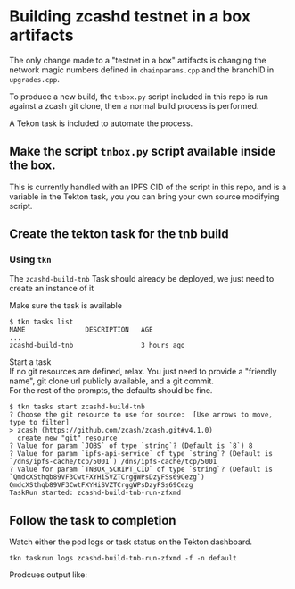 # Building zcashd testnet in a box artifacts

The only change made to a "testnet in a box" artifacts is changing the network magic numbers defined in `chainparams.cpp` and the branchID in `upgrades.cpp`.

To produce a new build, the `tnbox.py` script included in this repo is run against a zcash git clone, then a normal build process is performed.

A Tekon task is included to automate the process.

## Make the script `tnbox.py` script available inside the box.

This is currently handled with an IPFS CID of the script in this repo, and is a variable in the Tekton task, you you can bring your own source modifying script.

## Create the tekton task for the tnb build

### Using `tkn`

The `zcashd-build-tnb` Task should already be deployed, we just need to create an instance of it

Make sure the task is available
```
$ tkn tasks list
NAME               DESCRIPTION   AGE
...
zcashd-build-tnb                 3 hours ago
```

Start a task  
If no git resources are defined, relax. You just need to provide a "friendly name", git clone url publicly available, and a git commit.  
For the rest of the prompts, the defaults should be fine.
```
$ tkn tasks start zcashd-build-tnb
? Choose the git resource to use for source:  [Use arrows to move, type to filter]
> zcash (https://github.com/zcash/zcash.git#v4.1.0)
  create new "git" resource
? Value for param `JOBS` of type `string`? (Default is `8`) 8
? Value for param `ipfs-api-service` of type `string`? (Default is `/dns/ipfs-cache/tcp/5001`) /dns/ipfs-cache/tcp/5001
? Value for param `TNBOX_SCRIPT_CID` of type `string`? (Default is `QmdcXSthqb89VF3CwtFXYHiSVZTCrggWPsDzyFSs69Cezg`) QmdcXSthqb89VF3CwtFXYHiSVZTCrggWPsDzyFSs69Cezg
TaskRun started: zcashd-build-tnb-run-zfxmd
```


## Follow the task to completion

Watch either the pod logs or task status on the Tekton dashboard.

```
tkn taskrun logs zcashd-build-tnb-run-zfxmd -f -n default
```
Prodcues output like:
```
